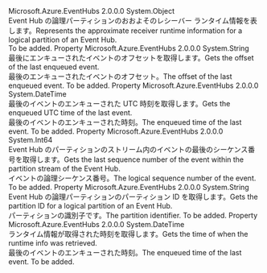 <Type Name="ReceiverRuntimeInformation" FullName="Microsoft.Azure.EventHubs.ReceiverRuntimeInformation">
  <TypeSignature Language="C#" Value="public class ReceiverRuntimeInformation" />
  <TypeSignature Language="ILAsm" Value=".class public auto ansi beforefieldinit ReceiverRuntimeInformation extends System.Object" />
  <TypeSignature Language="DocId" Value="T:Microsoft.Azure.EventHubs.ReceiverRuntimeInformation" />
  <TypeSignature Language="VB.NET" Value="Public Class ReceiverRuntimeInformation" />
  <TypeSignature Language="F#" Value="type ReceiverRuntimeInformation = class" />
  <AssemblyInfo>
    <AssemblyName>Microsoft.Azure.EventHubs</AssemblyName>
    <AssemblyVersion>2.0.0.0</AssemblyVersion>
  </AssemblyInfo>
  <Base>
    <BaseTypeName>System.Object</BaseTypeName>
  </Base>
  <Interfaces />
  <Docs>
    <summary><span data-ttu-id="899e9-101">Event Hub の論理パーティションのおおよそのレシーバー ランタイム情報を表します。</span><span class="sxs-lookup"><span data-stu-id="899e9-101">Represents the approximate receiver runtime information for a logical partition of an Event Hub.</span></span></summary>
    <remarks>To be added.</remarks>
  </Docs>
  <Members>
    <Member MemberName="LastEnqueuedOffset">
      <MemberSignature Language="C#" Value="public string LastEnqueuedOffset { get; }" />
      <MemberSignature Language="ILAsm" Value=".property instance string LastEnqueuedOffset" />
      <MemberSignature Language="DocId" Value="P:Microsoft.Azure.EventHubs.ReceiverRuntimeInformation.LastEnqueuedOffset" />
      <MemberSignature Language="VB.NET" Value="Public ReadOnly Property LastEnqueuedOffset As String" />
      <MemberSignature Language="F#" Value="member this.LastEnqueuedOffset : string" Usage="Microsoft.Azure.EventHubs.ReceiverRuntimeInformation.LastEnqueuedOffset" />
      <MemberType>Property</MemberType>
      <AssemblyInfo>
        <AssemblyName>Microsoft.Azure.EventHubs</AssemblyName>
        <AssemblyVersion>2.0.0.0</AssemblyVersion>
      </AssemblyInfo>
      <ReturnValue>
        <ReturnType>System.String</ReturnType>
      </ReturnValue>
      <Docs>
        <summary><span data-ttu-id="899e9-102">最後にエンキューされたイベントのオフセットを取得します。</span><span class="sxs-lookup"><span data-stu-id="899e9-102">Gets the offset of the last enqueued event.</span></span></summary>
        <value><span data-ttu-id="899e9-103">最後のエンキューされたイベントのオフセット。</span><span class="sxs-lookup"><span data-stu-id="899e9-103">The offset of the last enqueued event.</span></span></value>
        <remarks>To be added.</remarks>
      </Docs>
    </Member>
    <Member MemberName="LastEnqueuedTimeUtc">
      <MemberSignature Language="C#" Value="public DateTime LastEnqueuedTimeUtc { get; }" />
      <MemberSignature Language="ILAsm" Value=".property instance valuetype System.DateTime LastEnqueuedTimeUtc" />
      <MemberSignature Language="DocId" Value="P:Microsoft.Azure.EventHubs.ReceiverRuntimeInformation.LastEnqueuedTimeUtc" />
      <MemberSignature Language="VB.NET" Value="Public ReadOnly Property LastEnqueuedTimeUtc As DateTime" />
      <MemberSignature Language="F#" Value="member this.LastEnqueuedTimeUtc : DateTime" Usage="Microsoft.Azure.EventHubs.ReceiverRuntimeInformation.LastEnqueuedTimeUtc" />
      <MemberType>Property</MemberType>
      <AssemblyInfo>
        <AssemblyName>Microsoft.Azure.EventHubs</AssemblyName>
        <AssemblyVersion>2.0.0.0</AssemblyVersion>
      </AssemblyInfo>
      <ReturnValue>
        <ReturnType>System.DateTime</ReturnType>
      </ReturnValue>
      <Docs>
        <summary><span data-ttu-id="899e9-104">最後のイベントのエンキューされた UTC 時刻を取得します。</span><span class="sxs-lookup"><span data-stu-id="899e9-104">Gets the enqueued UTC time of the last event.</span></span></summary>
        <value><span data-ttu-id="899e9-105">最後のイベントのエンキューされた時刻。</span><span class="sxs-lookup"><span data-stu-id="899e9-105">The enqueued time of the last event.</span></span></value>
        <remarks>To be added.</remarks>
      </Docs>
    </Member>
    <Member MemberName="LastSequenceNumber">
      <MemberSignature Language="C#" Value="public long LastSequenceNumber { get; }" />
      <MemberSignature Language="ILAsm" Value=".property instance int64 LastSequenceNumber" />
      <MemberSignature Language="DocId" Value="P:Microsoft.Azure.EventHubs.ReceiverRuntimeInformation.LastSequenceNumber" />
      <MemberSignature Language="VB.NET" Value="Public ReadOnly Property LastSequenceNumber As Long" />
      <MemberSignature Language="F#" Value="member this.LastSequenceNumber : int64" Usage="Microsoft.Azure.EventHubs.ReceiverRuntimeInformation.LastSequenceNumber" />
      <MemberType>Property</MemberType>
      <AssemblyInfo>
        <AssemblyName>Microsoft.Azure.EventHubs</AssemblyName>
        <AssemblyVersion>2.0.0.0</AssemblyVersion>
      </AssemblyInfo>
      <ReturnValue>
        <ReturnType>System.Int64</ReturnType>
      </ReturnValue>
      <Docs>
        <summary><span data-ttu-id="899e9-106">Event Hub のパーティションのストリーム内のイベントの最後のシーケンス番号を取得します。</span><span class="sxs-lookup"><span data-stu-id="899e9-106">Gets the last sequence number of the event within the partition stream of the Event Hub.</span></span></summary>
        <value><span data-ttu-id="899e9-107">イベントの論理シーケンス番号。</span><span class="sxs-lookup"><span data-stu-id="899e9-107">The logical sequence number of the event.</span></span></value>
        <remarks>To be added.</remarks>
      </Docs>
    </Member>
    <Member MemberName="PartitionId">
      <MemberSignature Language="C#" Value="public string PartitionId { get; }" />
      <MemberSignature Language="ILAsm" Value=".property instance string PartitionId" />
      <MemberSignature Language="DocId" Value="P:Microsoft.Azure.EventHubs.ReceiverRuntimeInformation.PartitionId" />
      <MemberSignature Language="VB.NET" Value="Public ReadOnly Property PartitionId As String" />
      <MemberSignature Language="F#" Value="member this.PartitionId : string" Usage="Microsoft.Azure.EventHubs.ReceiverRuntimeInformation.PartitionId" />
      <MemberType>Property</MemberType>
      <AssemblyInfo>
        <AssemblyName>Microsoft.Azure.EventHubs</AssemblyName>
        <AssemblyVersion>2.0.0.0</AssemblyVersion>
      </AssemblyInfo>
      <ReturnValue>
        <ReturnType>System.String</ReturnType>
      </ReturnValue>
      <Docs>
        <summary><span data-ttu-id="899e9-108">Event Hub の論理パーティションのパーティション ID を取得します。</span><span class="sxs-lookup"><span data-stu-id="899e9-108">Gets the partition ID for a logical partition of an Event Hub.</span></span></summary>
        <value><span data-ttu-id="899e9-109">パーティションの識別子です。</span><span class="sxs-lookup"><span data-stu-id="899e9-109">The partition identifier.</span></span></value>
        <remarks>To be added.</remarks>
      </Docs>
    </Member>
    <Member MemberName="RetrievalTime">
      <MemberSignature Language="C#" Value="public DateTime RetrievalTime { get; }" />
      <MemberSignature Language="ILAsm" Value=".property instance valuetype System.DateTime RetrievalTime" />
      <MemberSignature Language="DocId" Value="P:Microsoft.Azure.EventHubs.ReceiverRuntimeInformation.RetrievalTime" />
      <MemberSignature Language="VB.NET" Value="Public ReadOnly Property RetrievalTime As DateTime" />
      <MemberSignature Language="F#" Value="member this.RetrievalTime : DateTime" Usage="Microsoft.Azure.EventHubs.ReceiverRuntimeInformation.RetrievalTime" />
      <MemberType>Property</MemberType>
      <AssemblyInfo>
        <AssemblyName>Microsoft.Azure.EventHubs</AssemblyName>
        <AssemblyVersion>2.0.0.0</AssemblyVersion>
      </AssemblyInfo>
      <ReturnValue>
        <ReturnType>System.DateTime</ReturnType>
      </ReturnValue>
      <Docs>
        <summary><span data-ttu-id="899e9-110">ランタイム情報が取得された時刻を取得します。</span><span class="sxs-lookup"><span data-stu-id="899e9-110">Gets the time of when the runtime info was retrieved.</span></span></summary>
        <value><span data-ttu-id="899e9-111">最後のイベントのエンキューされた時刻。</span><span class="sxs-lookup"><span data-stu-id="899e9-111">The enqueued time of the last event.</span></span></value>
        <remarks>To be added.</remarks>
      </Docs>
    </Member>
  </Members>
</Type>